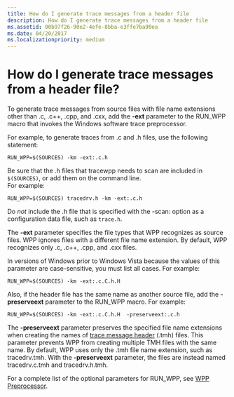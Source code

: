 ```yaml
---
title: How do I generate trace messages from a header file
description: How do I generate trace messages from a header file
ms.assetid: 00b97f26-90e2-4efe-8bba-e3ffe7ba90ea
ms.date: 04/20/2017
ms.localizationpriority: medium
---
```


# How do I generate trace messages from a header file?


To generate trace messages from source files with file name extensions other than .c, .c++, .cpp, and .cxx, add the **-ext** parameter to the RUN\_WPP macro that invokes the Windows software trace preprocessor.

For example, to generate traces from .c and .h files, use the following statement:

```
RUN_WPP=$(SOURCES) -km -ext:.c.h
```
Be sure that the .h files that tracewpp needs to scan are included in `$(SOURCES)`, or add them on the command line.  
For example:

```
RUN_WPP=$(SOURCES) tracedrv.h -km -ext:.c.h
```
Do *not* include the .h file that is specified with the -scan: option as a configuration data file, such as `trace.h`.

The **-ext** parameter specifies the file types that WPP recognizes as source files. WPP ignores files with a different file name extension. By default, WPP recognizes only .c, .c++, .cpp, and .cxx files.

In versions of Windows prior to Windows Vista because the values of this parameter are case-sensitive, you must list all cases. For example:

```
RUN_WPP=$(SOURCES) -km -ext:.c.C.h.H
```

Also, if the header file has the same name as another source file, add the **-preserveext** parameter to the RUN\_WPP macro. For example:

```
RUN_WPP=$(SOURCES) -km -ext:.c.C.h.H  -preserveext:.c.h
```

The **-preserveext** parameter preserves the specified file name extensions when creating the names of [trace message header](trace-message-header-file.md) (.tmh) files. This parameter prevents WPP from creating multiple TMH files with the same name. By default, WPP uses only the .tmh file name extension, such as tracedrv.tmh. With the **-preserveext** parameter, the files are instead named tracedrv.c.tmh and tracedrv.h.tmh.

For a complete list of the optional parameters for RUN\_WPP, see [WPP Preprocessor](wpp-preprocessor.md).

 

 





